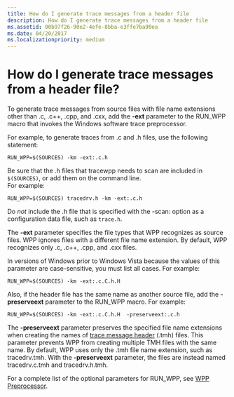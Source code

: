 ```yaml
---
title: How do I generate trace messages from a header file
description: How do I generate trace messages from a header file
ms.assetid: 00b97f26-90e2-4efe-8bba-e3ffe7ba90ea
ms.date: 04/20/2017
ms.localizationpriority: medium
---
```


# How do I generate trace messages from a header file?


To generate trace messages from source files with file name extensions other than .c, .c++, .cpp, and .cxx, add the **-ext** parameter to the RUN\_WPP macro that invokes the Windows software trace preprocessor.

For example, to generate traces from .c and .h files, use the following statement:

```
RUN_WPP=$(SOURCES) -km -ext:.c.h
```
Be sure that the .h files that tracewpp needs to scan are included in `$(SOURCES)`, or add them on the command line.  
For example:

```
RUN_WPP=$(SOURCES) tracedrv.h -km -ext:.c.h
```
Do *not* include the .h file that is specified with the -scan: option as a configuration data file, such as `trace.h`.

The **-ext** parameter specifies the file types that WPP recognizes as source files. WPP ignores files with a different file name extension. By default, WPP recognizes only .c, .c++, .cpp, and .cxx files.

In versions of Windows prior to Windows Vista because the values of this parameter are case-sensitive, you must list all cases. For example:

```
RUN_WPP=$(SOURCES) -km -ext:.c.C.h.H
```

Also, if the header file has the same name as another source file, add the **-preserveext** parameter to the RUN\_WPP macro. For example:

```
RUN_WPP=$(SOURCES) -km -ext:.c.C.h.H  -preserveext:.c.h
```

The **-preserveext** parameter preserves the specified file name extensions when creating the names of [trace message header](trace-message-header-file.md) (.tmh) files. This parameter prevents WPP from creating multiple TMH files with the same name. By default, WPP uses only the .tmh file name extension, such as tracedrv.tmh. With the **-preserveext** parameter, the files are instead named tracedrv.c.tmh and tracedrv.h.tmh.

For a complete list of the optional parameters for RUN\_WPP, see [WPP Preprocessor](wpp-preprocessor.md).

 

 





